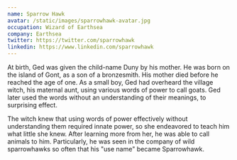 ```yaml
---
name: Sparrow Hawk
avatar: /static/images/sparrowhawk-avatar.jpg
occupation: Wizard of Earthsea
company: Earthsea
twitter: https://twitter.com/sparrowhawk
linkedin: https://www.linkedin.com/sparrowhawk
---
```


At birth, Ged was given the child-name Duny by his mother. He was born on the
island of Gont, as a son of a bronzesmith. His mother died before he reached the
age of one. As a small boy, Ged had overheard the village witch, his maternal
aunt, using various words of power to call goats. Ged later used the words
without an understanding of their meanings, to surprising effect.

The witch knew that using words of power effectively without understanding them
required innate power, so she endeavored to teach him what little she knew.
After learning more from her, he was able to call animals to him. Particularly,
he was seen in the company of wild sparrowhawks so often that his "use name"
became Sparrowhawk.
